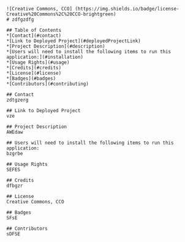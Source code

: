 
    ![Creative Commons, CCO] (https://img.shields.io/badge/license-Creative%20Commons%2C%20CCO-brightgreen)
    # zdfgzdfg
    
    ## Table of Contents
    *[Contact](#contact)
    *[Link to Deployed Project](#deployedProjectLink)
    *[Project Description](#description)
    *[Users will need to install the following items to run this application:](#installation)
    *[Usage Rights](#usage)
    *[Credits](#credits)
    *[License](#license)
    *[Badges](#badges)
    *[Contributors](#contributing)
    
    ## Contact
    zdtgzerg
    
    ## Link to Deployed Project
    vze
    
    ## Project Description
    AWEdaw
    
    ## Users will need to install the following items to run this application:
    bzgrbe
    
    ## Usage Rights
    SEFES
    
    ## Credits
    dfbgzr
    
    ## License
    Creative Commons, CCO
    
    ## Badges
    SFsE
    
    ## Contributors
    sDFSE